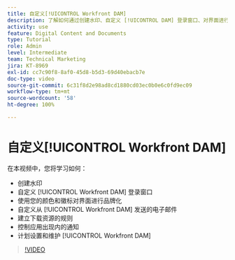 ```yaml
---
title: 自定义[!UICONTROL Workfront DAM]
description: 了解如何通过创建水印、自定义 [!UICONTROL DAM] 登录窗口、对界面进行品牌化等方式自定义 [!UICONTROL Workfront DAM]。
activity: use
feature: Digital Content and Documents
type: Tutorial
role: Admin
level: Intermediate
team: Technical Marketing
jira: KT-8969
exl-id: cc7c90f8-8af0-45d8-b5d3-69d40ebacb7e
doc-type: video
source-git-commit: 6c31f8d2e98ad8cd1880cd03ec0b0e6c0fd9ec09
workflow-type: tm+mt
source-wordcount: '58'
ht-degree: 100%

---
```


# 自定义[!UICONTROL Workfront DAM]

在本视频中，您将学习如何：

* 创建水印
* 自定义 [!UICONTROL Workfront DAM] 登录窗口
* 使用您的颜色和徽标对界面进行品牌化
* 自定义从 [!UICONTROL Workfront DAM] 发送的电子邮件
* 建立下载资源的规则
* 控制应用出现内的通知
* 计划设置和维护 [!UICONTROL Workfront DAM]

>[!VIDEO](https://video.tv.adobe.com/v/335232/?quality=12&learn=on)

